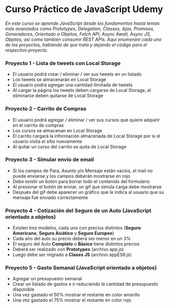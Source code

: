 # Curso Práctico de JavaScript Udemy
_En este curso se aprende JavaScript desde los fundamentos hasta temas más avanzados como Prototypes, Delegation, Classes, Ajax, Promises, Generadores, Orientado a Objetos, Fetch API, Async Await, Async JS, Objetos, así como también consumir REST APIs. Aquí enumeraré cada uno de los proyectos, hablando de que trata y dejando el código para el respectivo proyecto._

### Proyecto 1 - Lista de tweets con Local Storage
* El usuario podrá crear / eliminar / ver sus tweets en un listado
* Los tweets se almacenarán en Local Storage
* El usuario podrá agregar una cantidad ilimitada de tweets
* Al cargar la página los tweets deben cargarse de Local Storage, al eliminarse deben quitarse de Local Storage

### Proyecto 2 - Carrito de Compras
* El usuario podrá agregar / eliminar / ver sus cursos que quiere adquirir en el carrito de compras
* Los cursos se almacenan en Local Storage
* El carrito cargará la información almacenada de Local Storage por si el usuario visita el sitio nuevamente
* Al quitar un curso del carrito se quita de Local Storage

### Proyecto 3 - Simular envío de email
* Si los campos de Para, Asunto y/o Mensaje están vacíos, el mail no puede enviarse y los campos deberán mostrarse en rojo
* Debe existir un botón para borrar todo el contenido del formulario
* Al presionar el botón de enviar, un gif que simula carga debe mostrarse
* Después del gif debe aparecer un gráfico que le indica al usuario que su mensaje fué enviado correctamente

### Proyecto 4 - Cotización del Seguro de un Auto (JavaScript orientado a objetos)
* Existen tres modelos, cada uno con precios distintos (**Seguro Americano**, **Seguro Asiático** y **Seguro Europeo**)
* Cada año del auto su precio deberá ser menor en un 3%
* El seguro del Auto **Completo** o **Básico** tiene distintos precios
* Deberá ser realizado con **Prototypes** (archivo app.js)
* Luego debe ser migrado a **Clases JS** (archivo appES6.js)

### Proyecto 5 - Gasto Semanal (JavaScript orientado a objetos)
* Agregar un presupuesto semanal
* Crear un listado de gastos e ir reduciendo la cantidad de presupuesto disponible
* Una vez gastado el 50% mostrar el restante en color amarillo
* Una vez gastado el 75% mostrar el restante en color rojo
